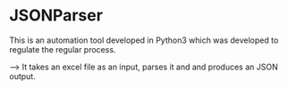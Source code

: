 # JSONParser
This is an automation tool developed in Python3 which was developed to regulate the regular process.

--> It takes an excel file as an input, parses it and and produces an JSON output.
